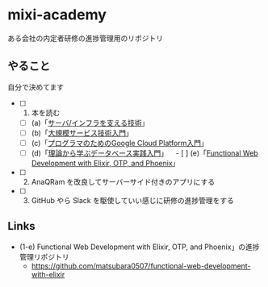 # mixi-academy
ある会社の内定者研修の進捗管理用のリポジトリ

## やること
自分で決めてます

- [ ] 1. 本を読む
    - [ ] (a)「[サーバ/インフラを支える技術](http://amzn.asia/hQvFQUq)」
    - [ ] (b)「[大規模サービス技術入門](http://amzn.asia/jfTiUOl)」
    - [ ] (c)「[プログラマのためのGoogle Cloud Platform入門](https://www.amazon.co.jp/gp/aw/d/4798137146/)」
    - [ ] (d)「[理論から学ぶデータベース実践入門](http://amzn.asia/7UUNinY)」
    - [ ] (e)「[Functional Web Development with Elixir, OTP, and Phoenix](https://pragprog.com/book/lhelph/functional-web-development-with-elixir-otp-and-phoenix)」
- [ ] 2. AnaQRam を改良してサーバーサイド付きのアプリにする
- [ ] 3. GitHub やら Slack を駆使していい感じに研修の進捗管理をする

## Links

- (1-e) Functional Web Development with Elixir, OTP, and Phoenix」の進捗管理リポジトリ
    - https://github.com/matsubara0507/functional-web-development-with-elixir
